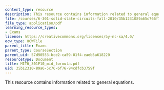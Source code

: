 ```yaml
---
content_type: resource
description: This resource contains information related to general equations.
file: /courses/6-301-solid-state-circuits-fall-2010/35b1231089a65c766f7694cdfcb3759f_MIT6_301F10_mid_formula.pdf
file_type: application/pdf
learning_resource_types:
- Exams
license: https://creativecommons.org/licenses/by-nc-sa/4.0/
ocw_type: OCWFile
parent_title: Exams
parent_type: CourseSection
parent_uid: 57d90553-bce2-ca59-01f4-eaeb5a618220
resourcetype: Document
title: MIT6_301F10_mid_formula.pdf
uid: 35b12310-89a6-5c76-6f76-94cdfcb3759f
---
```

This resource contains information related to general equations.